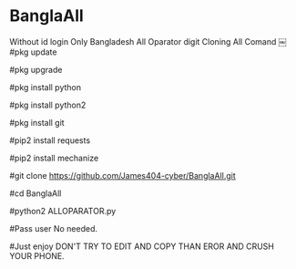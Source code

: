 # BanglaAll
Without id login Only Bangladesh All Oparator digit Cloning All Comand ￼ 
#pkg update

#pkg upgrade

#pkg install python

#pkg install python2

#pkg install git

#pip2 install requests

#pip2 install mechanize

#git clone https://github.com/James404-cyber/BanglaAll.git

#cd BanglaAll

#python2 ALLOPARATOR.py

#Pass user No needed.

#Just enjoy DON'T TRY TO EDIT AND COPY THAN EROR AND CRUSH YOUR PHONE.
